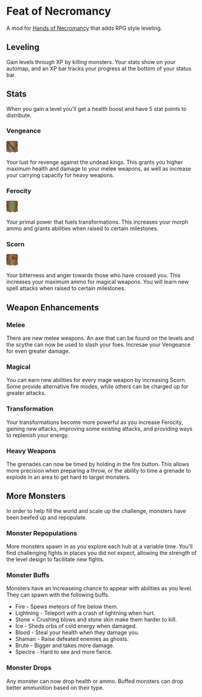 # Feat of Necromancy

A mod for [Hands of Necromancy](https://forum.zdoom.org/viewtopic.php?f=19&t=74989) that adds RPG style leveling.


## Leveling

Gain levels through XP by killing monsters. Your stats show on your automap, and an XP bar tracks your progress at the bottom of your status bar.

## Stats

When you gain a level you'll get a health boost and have 5 stat points to distribute.

### Vengeance

![Vengeance](./imgsrc/expicons/XPSTA0.png)

Your lust for revenge against the undead kings. This grants you higher maximum health and damage to your melee weapons, as well as increase your carrying capacity for heavy weapons.

### Ferocity
![Ferocity](./imgsrc/expicons/XPDEA0.png)

Your primal power that fuels transformations. This increases your morph ammo and grants abilities when raised to certain milestones.

### Scorn
![Scorn](./imgsrc/expicons/XPMAA0.png)

Your bitterness and anger towards those who have crossed you. This increases your maximum ammo for magical weapons. You will learn new spell attacks when raised to certain milestones.

## Weapon Enhancements

### Melee

There are new melee weapons. An axe that can be found on the levels and the scythe can now be used to slash your foes. Incresae your Vengeance for even greater damage.

### Magical

You can earn new abilities for every mage weapon by increasing Scorn. Some provide alternative fire modes, while others can be charged up for greater attacks.

### Transformation

Your transformations become more powerful as you increase Ferocity, gaining new attacks, improving some existing attacks, and providing ways to replenish your energy.

### Heavy Weapons

The grenades can now be timed by holding in the fire button. This allows more precision when preparing a throw, or the ability to time a grenade to explode in an area to get hard to target monsters.


## More Monsters

In order to help fill the world and scale up the challenge, monsters have been beefed up and repopulate.

### Monster Repopulations

More monsters spawn in as you explore each hub at a variable time. You'll find challenging fights in places you did not expect, allowing the strength of the level design to facilitate new fights.

### Monster Buffs

Monsters have an increaseing chance to appear with abilities as you level. They can spawn with the following buffs.

 * Fire - Spews meteors of fire below them.
 * Lightning - Teleport with a crash of lightning when hurt.
 * Stone = Crushing blows and stone skin make them harder to kill.
 * Ice - Sheds orbs of cold energy when damaged.
 * Blood - Steal your health when they damage you.
 * Shaman - Raise defeated enemies as ghosts.
 * Brute - Bigger and takes more damage.
 * Spectre - Hard to see and more fierce.

 ### Monster Drops

 Any monster can now drop health or ammo. Buffed monsters can drop better ammunition based on their type.
